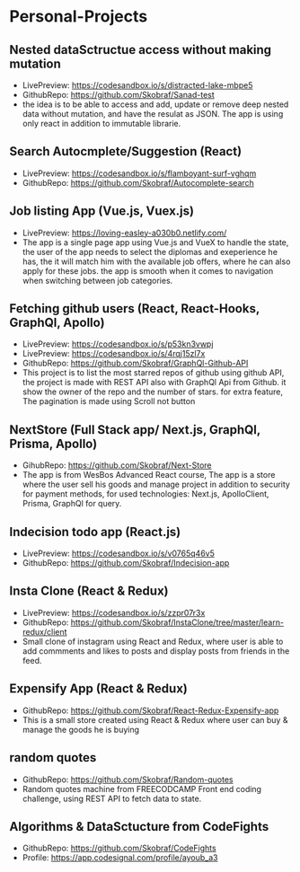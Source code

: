# Personal-Projects

## Nested dataSctructue access without making mutation
 * LivePreview: https://codesandbox.io/s/distracted-lake-mbpe5
 * GithubRepo: https://github.com/Skobraf/Sanad-test
 * the idea is to be able to access and add, update or remove deep nested data without mutation, and have the resulat as JSON. The app is      using only react in addition to immutable librarie.
## Search Autocmplete/Suggestion (React)
* LivePreview: https://codesandbox.io/s/flamboyant-surf-vghqm
* GithubRepo: https://github.com/Skobraf/Autocomplete-search
## Job listing App (Vue.js, Vuex.js)
* LivePreview: https://loving-easley-a030b0.netlify.com/
* The app is a single page app using Vue.js and VueX to handle the state, the user of the app needs to select the diplomas and exeperience he has, the it will match him with the available job offers, where he can also apply for these jobs. the app is smooth when it comes to navigation when switching between job categories.
## Fetching github users (React, React-Hooks, GraphQl, Apollo)
* LivePreview: https://codesandbox.io/s/p53kn3vwpj
* LivePreview: https://codesandbox.io/s/4rqj15zl7x
* GithubRepo: https://github.com/Skobraf/GraphQl-Github-API
* This project is to list the most starred repos of github using github API, the project is made with REST API also with GraphQl Api from Github. it show the owner of the repo and the number of stars. for extra feature, The pagination is made using Scroll not button
## NextStore (Full Stack app/ Next.js, GraphQl, Prisma, Apollo)
* GihubRepo: https://github.com/Skobraf/Next-Store
* The app is from WesBos Advanced React course, The app is a store where the user sell his goods and manage project in addition to security for payment methods, for used technologies: Next.js, ApolloClient, Prisma, GraphQl for query.
## Indecision todo app (React.js)
* LivePreview: https://codesandbox.io/s/v0765q46v5
* GithubRepo: https://github.com/Skobraf/Indecision-app
## Insta Clone (React & Redux)
* LivePreview: https://codesandbox.io/s/zzpr07r3x
* GithubRepo: https://github.com/Skobraf/InstaClone/tree/master/learn-redux/client
* Small clone of instagram using React and Redux, where user is able to add commments and likes to posts and display posts from friends in the feed.
## Expensify App (React & Redux)
* GithubRepo: https://github.com/Skobraf/React-Redux-Expensify-app
* This is a small store created using React & Redux where user can buy & manage the goods he is buying
## random quotes
* GithubRepo: https://github.com/Skobraf/Random-quotes
* Random quotes machine from FREECODCAMP Front end coding challenge, using REST API to fetch data to state.
## Algorithms & DataSctucture from CodeFights
* GithubRepo: https://github.com/Skobraf/CodeFights
* Profile: https://app.codesignal.com/profile/ayoub_a3
